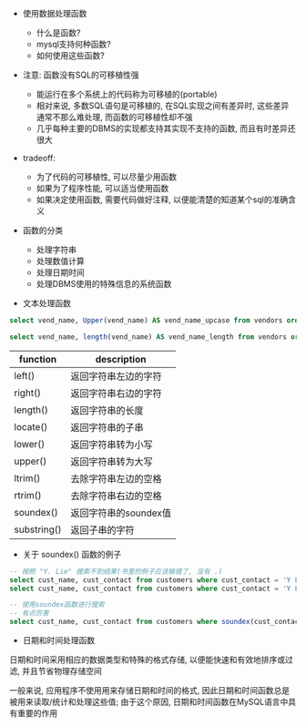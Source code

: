 + 使用数据处理函数
    + 什么是函数?
    + mysql支持何种函数?
    + 如何使用这些函数?

+ 注意: 函数没有SQL的可移植性强
    + 能运行在多个系统上的代码称为可移植的(portable)
    + 相对来说, 多数SQL语句是可移植的, 在SQL实现之间有差异时, 这些差异通常不那么难处理, 而函数的可移植性却不强
    + 几乎每种主要的DBMS的实现都支持其实现不支持的函数, 而且有时差异还很大

+ tradeoff:
    + 为了代码的可移植性, 可以尽量少用函数
    + 如果为了程序性能, 可以适当使用函数
    + 如果决定使用函数, 需要代码做好注释, 以便能清楚的知道某个sql的准确含义

+ 函数的分类
    + 处理字符串
    + 处理数值计算
    + 处理日期时间
    + 处理DBMS使用的特殊信息的系统函数

+ 文本处理函数

```sql
select vend_name, Upper(vend_name) AS vend_name_upcase from vendors order by vend_name;

select vend_name, length(vend_name) AS vend_name_length from vendors order by vend_name;
```

function    | description
------------|-----------------------
left()      | 返回字符串左边的字符
right()     | 返回字符串右边的字符
length()    | 返回字符串的长度
locate()    | 返回字符串的子串
lower()     | 返回字符串转为小写
upper()     | 返回字符串转为大写
ltrim()     | 去除字符串左边的空格
rtrim()     | 去除字符串右边的空格
soundex()   | 返回字符串的soundex值
substring() | 返回子串的字符

+ 关于 soundex() 函数的例子

```sql
-- 按照 "Y. Lie" 搜索不到结果(书里的例子应该输错了, 没有 .)
select cust_name, cust_contact from customers where cust_contact = 'Y Lie';
select cust_name, cust_contact from customers where cust_contact = 'Y Lee'; -- 这是数据库的记录

-- 使用soundex函数进行搜索
-- 有点厉害
select cust_name, cust_contact from customers where soundex(cust_contact) = soundex('Y Lie');

```

+ 日期和时间处理函数

日期和时间采用相应的数据类型和特殊的格式存储, 以便能快速和有效地排序或过滤, 并且节省物理存储空间

一般来说, 应用程序不使用用来存储日期和时间的格式, 因此日期和时间函数总是被用来读取/统计和处理这些值; 由于这个原因, 日期和时间函数在MySQL语言中具有重要的作用








